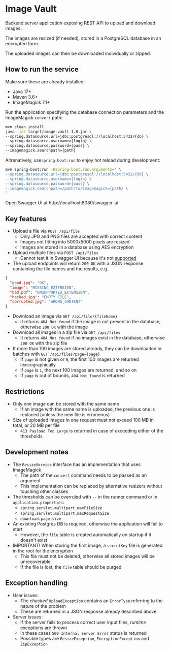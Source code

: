 # Image Vault

Backend server application exposing REST API to upload and download images.

The images are resized (if needed), stored in a PostgreSQL database in an encrypted form.

The uploaded images can then be downloaded individually or zipped.

## How to run the service

Make sure these are already installed:

- Java 17+
- Maven 3.6+
- ImageMagick 7.1+

Run the application specifying the database connection parameters and the ImageMagick `convert` path:

```bash
mvn clean install
java -jar target/image-vault-1.0.jar \
--spring.datasource.url=jdbc:postgresql://localhost:5432/{db} \
--spring.datasource.username={login} \
--spring.datasource.password={pass} \
--imagemagick.searchpath={path}
```

Altrenatively, use`spring-boot:run` to enjoy hot reload during development:

```bash
mvn spring-boot:run -Dspring-boot.run.arguments=" \
--spring.datasource.url=jdbc:postgresql://localhost:5432/{db} \
--spring.datasource.username={login} \
--spring.datasource.password={pass} \
--imagemagick.searchpath=/path/to/imagemagick={path} \
"
```

Open Swagger UI at http://localhost:8080/swagger-ui

## Key features

- Upload a file via `POST /api/file`
    - Only JPG and PNG files are accepted with correct content
    - Images not fitting into 5000x5000 pixels are resized
    - Images are stored in a database using AES encryption
- Upload multiple files via `POST /api/files`
    - Cannot test it in Swagger UI because
      it's not [supported](https://github.com/OAI/OpenAPI-Specification/issues/254)
- The upload endpoints will return `200 OK` with a JSON response containing the file names and the results, e.g.

```json
{
  "good.jpg": "OK",
  "image": "MISSING_EXTENSION",
  "bad.pdf": "UNSUPPORTED_EXTENSION",
  "hacked.jpg": "EMPTY_FILE",
  "corrupted.jpg": "WRONG_CONTENT"
}
```

- Download an image via `GET /api/file/{fileName}`
    - It returns `404 Not found` if the image is not present in the database, otherwise `200 OK` with the image
- Download all images in a zip file via `GET /api/files`
    - It returns `404 Not found` if no images exist in the database, otherwise `200 OK` with the zip file
- If more than 100 images are stored already, they can be downloaded in batches with `GET /api/files?page={page}`
    - If `page` is not given or `0`, the first 100 images are returned lexicographically
    - If `page` is `1`, the next 100 images are returned, and so on
    - If `page` is out of bounds, `404 Not found` is returned

## Restrictions

- Only one image can be stored with the same name
    - If an image with the same name is uploaded, the previous one is replaced (unless the new file is erroneous)
- Size of uploaded images in one request must not exceed 100 MB in total, or 20 MB per file
    - `413 Payload Too Large` is returned in case of exceeding either of the thresholds

## Development notes

- The `ResizeService` interface has an implementation that uses ImageMagick
    - The path of the `convert` command needs to be passed as an argument
    - This implementation can be replaced by alternative resizers without touching other classes
- The thresholds can be overruled with `--` in the runner command or in `application.properties`:
    - `spring.servlet.multipart.maxFileSize`
    - `spring.servlet.multipart.maxRequestSize`
    - `download.page.size`
- An existing Postgres DB is required, otherwise the application will fail to start
    - However, the `file` table is created automatically on startup if it doesn't exist
- IMPORTANT! When storing the first image, a `secretKey` file is generated in the root for the encryption
    - This file must not be deleted, otherwise all stored images will be unrecoverable
    - If the file is lost, the `file` table should be purged

## Exception handling

- User issues:
    - The <i>checked</i> `UploadException` contains an `ErrorType` referring
      to the nature of the problem
    - These are returned in a JSON response already described above
- Server issues:
    - If the server fails to process correct user input files, <i>runtime</i> exceptions are thrown
    - In these cases `500 Internal Server Error` status is returned
    - Possible types are `ResizeException`, `EncryptionException` and `ZipException`
